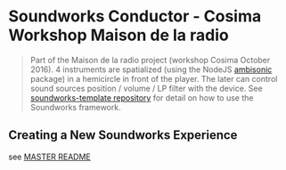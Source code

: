 # Soundworks Conductor - Cosima Workshop Maison de la radio

> Part of the Maison de la radio project (workshop Cosima October 2016). 
4 instruments are spatialized (using the NodeJS [ambisonic](https://github.com/polarch/JSAmbisonics.git) package) in a hemicircle in front of the player. The later can control sound sources position / volume / LP filter with the device. 
> See [soundworks-template repository](https://github.com/collective-soundworks/soundworks-template) for detail on how to use the Soundworks framework.

## Creating a New Soundworks Experience

see [MASTER README](https://github.com/collective-soundworks/soundworks-template/blob/master/README.md)